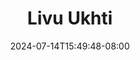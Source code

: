 --- 
title: "Livu Ukhti"
description: "   video bokep Livu Ukhti doodstream    "
date: 2024-07-14T15:49:48-08:00
file_code: "wh6on21s5zr8"
draft: false
cover: "3l4sa0x3mmnox9d5.jpg"
tags: ["Livu", "Ukhti", "bokep-indo", "bokep-viral", "bokep-ig"]
length: 218
fld_id: "1391199"
foldername: ".RARAHUKHTIHIJAB35Video"
categories: [".RARAHUKHTIHIJAB35Video"]
views: 101
---